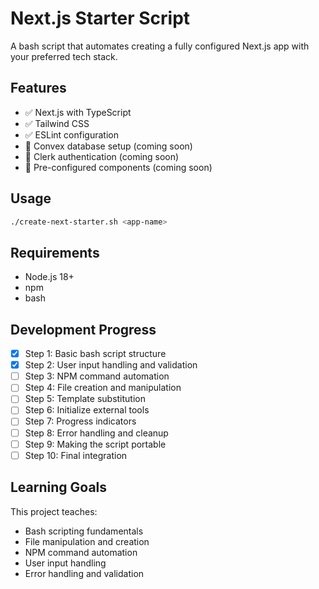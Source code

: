 # Next.js Starter Script

A bash script that automates creating a fully configured Next.js app with your preferred tech stack.

## Features

- ✅ Next.js with TypeScript
- ✅ Tailwind CSS
- ✅ ESLint configuration
- 🚧 Convex database setup (coming soon)
- 🚧 Clerk authentication (coming soon)
- 🚧 Pre-configured components (coming soon)

## Usage

```bash
./create-next-starter.sh <app-name>
```

## Requirements

- Node.js 18+
- npm
- bash

## Development Progress

- [x] Step 1: Basic bash script structure
- [x] Step 2: User input handling and validation
- [ ] Step 3: NPM command automation
- [ ] Step 4: File creation and manipulation
- [ ] Step 5: Template substitution
- [ ] Step 6: Initialize external tools
- [ ] Step 7: Progress indicators
- [ ] Step 8: Error handling and cleanup
- [ ] Step 9: Making the script portable
- [ ] Step 10: Final integration

## Learning Goals

This project teaches:
- Bash scripting fundamentals
- File manipulation and creation
- NPM command automation
- User input handling
- Error handling and validation 